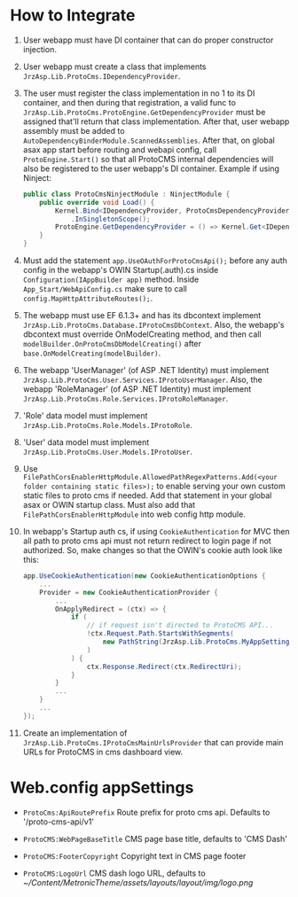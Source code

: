 ﻿# How to Integrate #

1.  User webapp must have DI container that can do proper constructor injection.

2.  User webapp must create a class that implements `JrzAsp.Lib.ProtoCms.IDependencyProvider`.

3.  The user must register the class implementation in no 1 to its DI container, and then during that registration, a
    valid func to `JrzAsp.Lib.ProtoCms.ProtoEngine.GetDependencyProvider` must be assigned that'll return that class
    implementation. After that, user webapp assembly must be added to `AutoDependencyBinderModule.ScannedAssemblies`.
    After that, on global asax app start before routing and webapi config, call `ProtoEngine.Start()` so that all
    ProtoCMS internal dependencies will also be registered to the user webapp's DI container.
    Example if using Ninject:
    ```C#
    public class ProtoCmsNinjectModule : NinjectModule {
        public override void Load() {
            Kernel.Bind<IDependencyProvider, ProtoCmsDependencyProvider>().To<ProtoCmsDependencyProvider>()
                .InSingletonScope();
            ProtoEngine.GetDependencyProvider = () => Kernel.Get<IDependencyProvider>();
        }
    }
    ```

4.  Must add the statement `app.UseOAuthForProtoCmsApi();` before
    any auth config in the webapp's OWIN Startup(.auth).cs inside `Configuration(IAppBuilder app)` method. Inside
    `App_Start/WebApiConfig.cs` make sure to call `config.MapHttpAttributeRoutes();`.

5.  The webapp must use EF 6.1.3+ and has its dbcontext implement `JrzAsp.Lib.ProtoCms.Database.IProtoCmsDbContext`.
    Also, the webapp's dbcontext must override OnModelCreating method, and then call
    `modelBuilder.OnProtoCmsDbModelCreating()` after `base.OnModelCreating(modelBuilder)`.

6.  The webapp 'UserManager' (of ASP .NET Identity) must implement
    `JrzAsp.Lib.ProtoCms.User.Services.IProtoUserManager`. Also, the webapp 'RoleManager' (of ASP .NET Identity) must
    implement `JrzAsp.Lib.ProtoCms.Role.Services.IProtoRoleManager`.

7.  'Role' data model must implement `JrzAsp.Lib.ProtoCms.Role.Models.IProtoRole`.

8.  'User' data model must implement `JrzAsp.Lib.ProtoCms.User.Models.IProtoUser`.

9.  Use `FilePathCorsEnablerHttpModule.AllowedPathRegexPatterns.Add(<your folder containing static files>);` to enable
    serving your own custom static files to proto cms if needed. Add that statement in your global asax or OWIN startup
    class. Must also add that `FilePathCorsEnablerHttpModule` into web config http module.
    
10. In webapp's Startup auth cs, if using `CookieAuthentication` for MVC then all path to proto cms api must not
    return redirect to login page if not authorized. So, make changes so that the OWIN's cookie auth look like this:

    ```C#
    app.UseCookieAuthentication(new CookieAuthenticationOptions {
        ...
        Provider = new CookieAuthenticationProvider {
            ...
            OnApplyRedirect = (ctx) => {
                if (
                    // if request isn't directed to ProtoCMS API...
                    !ctx.Request.Path.StartsWithSegments(
                        new PathString(JrzAsp.Lib.ProtoCms.MyAppSettings.ApiRoutePrefix)
                    )
                ) {
                    ctx.Response.Redirect(ctx.RedirectUri);
                }
            }
            ...
        }
        ...
    });
    ```

11. Create an implementation of `JrzAsp.Lib.ProtoCms.IProtoCmsMainUrlsProvider` that can provide main URLs for ProtoCMS
    in cms dashboard view.

# Web.config appSettings #

-   `ProtoCms:ApiRoutePrefix`
    Route prefix for proto cms api. Defaults to '/proto-cms-api/v1'

-   `ProtoCMS:WebPageBaseTitle`
    CMS page base title, defaults to 'CMS Dash'

-   `ProtoCMS:FooterCopyright`
    Copyright text in CMS page footer

-   `ProtoCMS:LogoUrl`
    CMS dash logo URL, defaults to *~/Content/MetronicTheme/assets/layouts/layout/img/logo.png*
